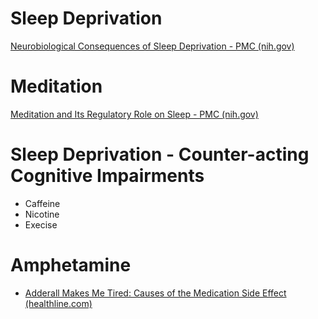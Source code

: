 # Sleep Deprivation

[Neurobiological Consequences of Sleep Deprivation - PMC (nih.gov)](https://www.ncbi.nlm.nih.gov/pmc/articles/PMC3648777/)

# Meditation

[Meditation and Its Regulatory Role on Sleep - PMC (nih.gov)](https://www.ncbi.nlm.nih.gov/pmc/articles/PMC3328970/)

# Sleep Deprivation - Counter-acting Cognitive Impairments

- Caffeine
- Nicotine
- Execise

# Amphetamine

- [Adderall Makes Me Tired: Causes of the Medication Side Effect (healthline.com)](https://www.healthline.com/health/adderall-makes-me-tired#adderall-crash)